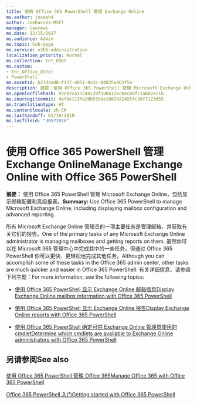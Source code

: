 ```yaml
---
title: 使用 Office 365 PowerShell 管理 Exchange Online
ms.author: josephd
author: JoeDavies-MSFT
manager: laurawi
ms.date: 12/15/2017
ms.audience: Admin
ms.topic: hub-page
ms.service: o365-administration
localization_priority: Normal
ms.collection: Ent_O365
ms.custom:
- Ent_Office_Other
- PowerShell
ms.assetid: b23dda88-f137-4051-9c2c-84035ad63f5e
description: 摘要：使用 Office 365 PowerShell 管理 Microsoft Exchange Online，包括显示邮箱配置和显示高级报告。
ms.openlocfilehash: 93eb2ca11544139f3904126c0ec04fc1ab02ec1b
ms.sourcegitcommit: 4ef8e113fa20b539de1087422455fc26ff123d55
ms.translationtype: HT
ms.contentlocale: zh-CN
ms.lasthandoff: 03/19/2019
ms.locfileid: "30573926"
---
```

# <a name="manage-exchange-online-with-office-365-powershell"></a><span data-ttu-id="2ea9d-103">使用 Office 365 PowerShell 管理 Exchange Online</span><span class="sxs-lookup"><span data-stu-id="2ea9d-103">Manage Exchange Online with Office 365 PowerShell</span></span>

 <span data-ttu-id="2ea9d-104">**摘要：** 使用 Office 365 PowerShell 管理 Microsoft Exchange Online，包括显示邮箱配置和高级报表。</span><span class="sxs-lookup"><span data-stu-id="2ea9d-104">**Summary:** Use Office 365 PowerShell to manage Microsoft Exchange Online, including displaying mailbox configuration and advanced reporting.</span></span>
  
<span data-ttu-id="2ea9d-105">所有 Microsoft Exchange Online 管理员的一项主要任务是管理邮箱，并获取有关它们的报告。</span><span class="sxs-lookup"><span data-stu-id="2ea9d-105">One of the primary tasks of any Microsoft Exchange Online administrator is managing mailboxes and getting reports on them.</span></span> <span data-ttu-id="2ea9d-106">虽然你可以在 Microsoft 365 管理中心中完成其中的一些任务，但通过 Office 365 PowerShell 你可以更快、更轻松地完成其他任务。</span><span class="sxs-lookup"><span data-stu-id="2ea9d-106">Although you can accomplish some of these tasks in the Office 365 admin center, other tasks are much quicker and easier in Office 365 PowerShell.</span></span> <span data-ttu-id="2ea9d-107">有关详细信息，请参阅下列主题：</span><span class="sxs-lookup"><span data-stu-id="2ea9d-107">For more information, see the following topics:</span></span>
  
- [<span data-ttu-id="2ea9d-108">使用 Office 365 PowerShell 显示 Exchange Online 邮箱信息</span><span class="sxs-lookup"><span data-stu-id="2ea9d-108">Display Exchange Online mailbox information with Office 365 PowerShell</span></span>](https://technet.microsoft.com/zh-CN/library/mt771881%28v=exchg.160%29.aspx)
    
- [<span data-ttu-id="2ea9d-109">使用 Office 365 PowerShell 显示 Exchange Online 报告</span><span class="sxs-lookup"><span data-stu-id="2ea9d-109">Display Exchange Online reports with Office 365 PowerShell</span></span>](https://technet.microsoft.com/zh-CN/library/mt771882%28v=exchg.160%29.aspx)
    
- [<span data-ttu-id="2ea9d-110">使用 Office 365 PowerShell 确定可供 Exchange Online 管理员使用的 cmdlet</span><span class="sxs-lookup"><span data-stu-id="2ea9d-110">Determine which cmdlets are available to Exchange Online administrators with Office 365 PowerShell</span></span>](https://technet.microsoft.com/zh-CN/library/mt771883%28v=exchg.160%29.aspx)
    
## <a name="see-also"></a><span data-ttu-id="2ea9d-111">另请参阅</span><span class="sxs-lookup"><span data-stu-id="2ea9d-111">See also</span></span>

#### 

[<span data-ttu-id="2ea9d-112">使用 Office 365 PowerShell 管理 Office 365</span><span class="sxs-lookup"><span data-stu-id="2ea9d-112">Manage Office 365 with Office 365 PowerShell</span></span>](manage-office-365-with-office-365-powershell.md)
  
[<span data-ttu-id="2ea9d-113">Office 365 PowerShell 入门</span><span class="sxs-lookup"><span data-stu-id="2ea9d-113">Getting started with Office 365 PowerShell</span></span>](getting-started-with-office-365-powershell.md)

